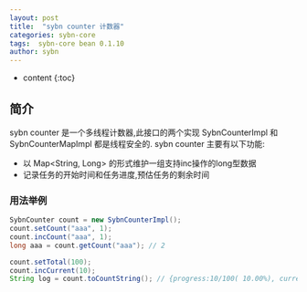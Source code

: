 ```yaml
---
layout: post
title:  "sybn counter 计数器"
categories: sybn-core
tags:  sybn-core bean 0.1.10
author: sybn
---
```


* content
{:toc}

## 简介
sybn counter 是一个多线程计数器,此接口的两个实现 SybnCounterImpl 和 SybnCounterMapImpl 都是线程安全的.
sybn counter 主要有以下功能:
- 以 Map<String, Long> 的形式维护一组支持inc操作的long型数据
- 记录任务的开始时间和任务进度,预估任务的剩余时间





### 用法举例
```java
SybnCounter count = new SybnCounterImpl();
count.setCount("aaa", 1);
count.incCount("aaa", 1);
long aaa = count.getCount("aaa"); // 2

count.setTotal(100);
count.incCurrent(10);
String log = count.toCountString(); // {progress:10/100( 10.00%), currentTime:1ms, remainTime:9ms, aaa:2}
```

